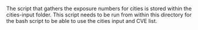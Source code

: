 The script that gathers the exposure numbers for cities is stored within the cities-input folder. This script needs to be run from within this directory for the bash script to be able to use the cities input and CVE list.
